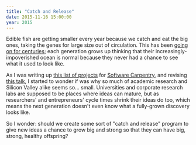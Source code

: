 ```yaml
---
title: "Catch and Release"
date: 2015-11-16 15:00:00
year: 2015
---
```

<p>
  Edible fish are getting smaller every year
  because we catch and eat the big ones,
  taking the genes for large size out of circulation.
  This has been <a href="http://www.amazon.com/Mortal-Sea-Fishing-Atlantic-Sail/dp/0674047656/">going on for centuries</a>;
  each generation grows up thinking that their increasingly-impoverished ocean is normal
  because they never had a chance to see what it used to look like.
</p>
<p>
  As I was writing up
  <a href="https://software-carpentry.org/blog/2015/11/miscellaneous-projects.html">this list of projects</a>
  for <a href="https://software-carpentry.org">Software Carpentry</a>,
  and revising <a href="http://www.slideshare.net/gvwilson/how-to-become-rich-famous-and-popular-while-using-your-programming-skills-to-make-the-world-a-better-place">this talk</a>,
  I started to wonder if was why so much of academic research and Silicon Valley alike seems so… small.
  Universities and corporate research labs are supposed to be places where ideas can mature,
  but as researchers' and entrepreneurs' cycle times shrink their ideas do too,
  which means the next generation doesn't even know what a fully-grown discovery looks like.
</p>
<p>
  So I wonder:
  should we create some sort of "catch and release" program
  to give new ideas a chance to grow big and strong
  so that they can have big, strong, healthy offspring?
</p>
